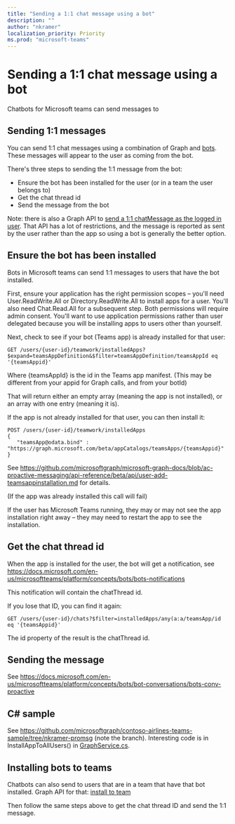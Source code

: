 ```yaml
---
title: "Sending a 1:1 chat message using a bot"
description: ""
author: "nkramer"
localization_priority: Priority
ms.prod: "microsoft-teams"
---
```


# Sending a 1:1 chat message using a bot

Chatbots for Microsoft teams can send messages to

## Sending 1:1 messages

You can send 1:1 chat messages using a combination of Graph and [bots](https://docs.microsoft.com/en-us/microsoftteams/platform/concepts/bots/bots-overview).
These messages will appear to the user as coming from the bot.

There's three steps to sending the 1:1 message from the bot:
* Ensure the bot has been installed for the user (or in a team the user belongs to)
* Get the chat thread id
* Send the message from the bot

Note: there is also a Graph API to [send a 1:1 chatMessage as the logged in user](https://docs.microsoft.com/en-us/graph/api/channel-post-messages?view=graph-rest-beta&tabs=http). 
That API has a lot of restrictions, and the message is reported as sent by the user rather than the app so using a bot is generally the better option.

## Ensure the bot has been installed 

Bots in Microsoft teams can send 1:1 messages to users that have the bot installed.

First, ensure your application has the right permission scopes – you'll need User.ReadWrite.All or Directory.ReadWrite.All to install apps for a user.
You'll also need Chat.Read.All for a subsequent step.
Both permissions will require admin consent.
You'll want to use application permissions rather than user delegated because you will be installing apps to users other than yourself.

Next, check to see if your bot (Teams app) is already installed for that user:

```http
GET /users/{user-id}/teamwork/installedApps?$expand=teamsAppDefinition&$filter=teamsAppDefinition/teamsAppId eq '{teamsAppid}'
```

Where {teamsAppId} is the id in the Teams app manifest. 
(This may be different from your appid for Graph calls, and from your botId)

That will return either an empty array (meaning the app is not installed), or an array with one entry (meaning it is).

If the app is not already installed for that user, you can then install it:

```http
POST /users/{user-id}/teamwork/installedApps
{
   "teamsApp@odata.bind" : "https://graph.microsoft.com/beta/appCatalogs/teamsApps/{teamsAppid}"
}
```

See https://github.com/microsoftgraph/microsoft-graph-docs/blob/ac-proactive-messaging/api-reference/beta/api/user-add-teamsappinstallation.md for details.

(If the app was already installed this call will fail)

If the user has Microsoft Teams running, they may or may not see the app installation right away – they may need to restart the app to see the installation.

## Get the chat thread id

When the app is installed for the user, the bot will get a notification, see https://docs.microsoft.com/en-us/microsoftteams/platform/concepts/bots/bots-notifications

This notification will contain the chatThread id.

If you lose that ID, you can find it again:

```http
GET /users/{user-id}/chats?$filter=installedApps/any(a:a/teamsApp/id eq '{teamsAppid}'
```

The id property of the result is the chatThread id.

## Sending the message

See https://docs.microsoft.com/en-us/microsoftteams/platform/concepts/bots/bot-conversations/bots-conv-proactive

## C# sample

See https://github.com/microsoftgraph/contoso-airlines-teams-sample/tree/nkramer-promsg (note the branch).
Interesting code is in InstallAppToAllUsers() in [GraphService.cs](https://github.com/microsoftgraph/contoso-airlines-teams-sample/blob/nkramer-promsg/project/Models/GraphService.cs).

## Installing bots to teams

Chatbots can also send to users that are in a team that have that bot installed. 
Graph API for that: 
[install to team](https://docs.microsoft.com/en-us/graph/api/teamsappinstallation-add?view=graph-rest-beta)

Then follow the same steps above to get the chat thread ID and send the 1:1 message.
